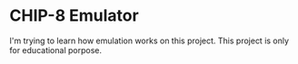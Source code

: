 # CHIP-8 Emulator

I'm trying to learn how emulation works on this project.
This project is only for educational porpose.
